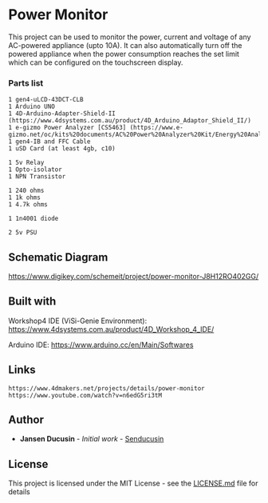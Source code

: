 # Power Monitor

This project can be used to monitor the power, current and voltage of any AC-powered appliance (upto 10A). It can also automatically turn off the powered appliance when the power consumption reaches the set limit which can be configured on the touchscreen display.

### Parts list

```
1 gen4-uLCD-43DCT-CLB   
1 Arduino UNO
1 4D-Arduino-Adapter-Shield-II (https://www.4dsystems.com.au/product/4D_Arduino_Adaptor_Shield_II/)
1 e-gizmo Power Analyzer [CS5463] (https://www.e-gizmo.net/oc/kits%20documents/AC%20Power%20Analyzer%20Kit/Energy%20Analyzer%20HW%20Manual%201r1.pdf)
1 gen4-IB and FFC Cable
1 uSD Card (at least 4gb, c10)

1 5v Relay
1 Opto-isolator
1 NPN Transistor

1 240 ohms
1 1k ohms
1 4.7k ohms

1 1n4001 diode

2 5v PSU

```

## Schematic Diagram

https://www.digikey.com/schemeit/project/power-monitor-J8H12RO402GG/

## Built with

Workshop4 IDE (ViSi-Genie Environment): https://www.4dsystems.com.au/product/4D_Workshop_4_IDE/

Arduino IDE: https://www.arduino.cc/en/Main/Softwares

## Links

```
https://www.4dmakers.net/projects/details/power-monitor
https://www.youtube.com/watch?v=n6edG5ri3tM 
```

## Author

* **Jansen Ducusin** - *Initial work* - [Senducusin](https://github.com/senducusin)

## License

This project is licensed under the MIT License - see the [LICENSE.md](LICENSE.md) file for details
